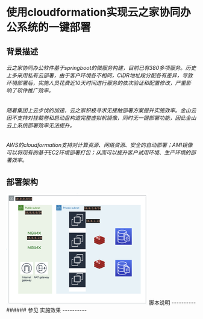 使用cloudformation实现云之家协同办公系统的一键部署</br>
============================================
背景描述<br>
-----------
###### 云之家协同办公软件基于springboot的微服务构建，目前已有380多项服务。历史上多采用私有云部署，由于客户环境各不相同，CIDR地址段分配各有差异，导致环境部署后，实施人员花费近10天时间进行服务的依次验证和配置修改，严重影响了软件推广效率。<br>
###### 随着集团上云步伐的加速，云之家积极寻求无接触部署方案提升实施效率。金山云因不支持对挂载卷和启动盘构造完整虚拟机镜像，同时无一键部署功能，因此金山云上系统部署效率无法提升。
###### AWS的cloudformation支持对计算资源、网络资源、安全的自动部署；AMI镜像可以将现有的基于EC2环境部署打包；从而可以提升客户试用环境、生产环境的部署效率。
部署架构<br>
-----------
<img src="https://github.com/1559550282/AWS/blob/main/cloudhub-cf/image/architecture.png" width="375" alt="架构图" />
脚本说明
----------
###### 参见
实施效果
----------